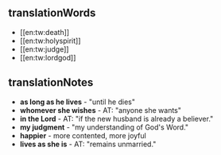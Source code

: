 ## translationWords

* [[en:tw:death]]
* [[en:tw:holyspirit]]
* [[en:tw:judge]]
* [[en:tw:lordgod]]

## translationNotes

* **as long as he lives** - "until he dies"
* **whomever she wishes** - AT: "anyone she wants"
* **in the Lord** - AT: "if the new husband is already a believer."
* **my judgment** - "my understanding of God's Word."
* **happier** - more contented, more joyful
* **lives as she is** - AT: "remains unmarried."
